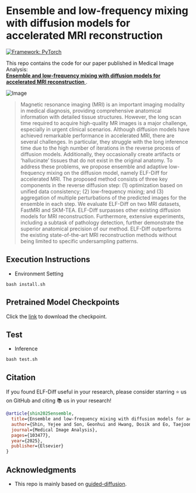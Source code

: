 # Ensemble and low-frequency mixing with diffusion models for accelerated MRI reconstruction



[![Framework: PyTorch](https://img.shields.io/badge/Framework-PyTorch-orange.svg)](https://pytorch.org/) 

This repo contains the code for our paper published in Medical Image Analysis:  
<a href="https://doi.org/10.1016/j.media.2025.103477"> **Ensemble and low-frequency mixing with diffusion models for accelerated MRI reconstruction**  </a>.


![Image](https://github.com/user-attachments/assets/08f51efb-7f35-4464-8185-dad3ae43015f)

> Magnetic resonance imaging (MRI) is an important imaging modality in medical diagnosis, providing comprehensive anatomical information with detailed tissue structures. However, the long scan time required to acquire high-quality MR images is a major challenge, especially in urgent clinical scenarios. Although diffusion models have achieved remarkable performance in accelerated MRI, there are several challenges. In particular, they struggle with the long inference time due to the high number of iterations in the reverse process of diffusion models. Additionally, they occasionally create artifacts or ‘hallucinate’ tissues that do not exist in the original anatomy. To address these problems, we propose ensemble and adaptive low-frequency mixing on the diffusion model, namely ELF-Diff for accelerated MRI. The proposed method consists of three key components in the reverse diffusion step: (1) optimization based on unified data consistency; (2) low-frequency mixing; and (3) aggregation of multiple perturbations of the predicted images for the ensemble in each step. We evaluate ELF-Diff on two MRI datasets, FastMRI and SKM-TEA. ELF-Diff surpasses other existing diffusion models for MRI reconstruction. Furthermore, extensive experiments, including a subtask of pathology detection, further demonstrate the superior anatomical precision of our method. ELF-Diff outperforms the existing state-of-the-art MRI reconstruction methods without being limited to specific undersampling patterns.


## Execution Instructions
- Environment Setting

```
bash install.sh
```
  

## Pretrained Model Checkpoints
Click the [link](https://drive.google.com/file/d/14HWKjk8VOZ6HGPZ1PB7mIBcbQKSBAQJ4/view?usp=sharing) to download the checkpoint.

## Test
- Inference

```
bash test.sh
```
## Citation

If you found ELF-Diff useful in your research, please consider starring ⭐ us on GitHub and citing 📚 us in your research!

```bibtex
@article{shin2025ensemble,
  title={Ensemble and low-frequency mixing with diffusion models for accelerated MRI reconstruction},
  author={Shin, Yejee and Son, Geonhui and Hwang, Dosik and Eo, Taejoon},
  journal={Medical Image Analysis},
  pages={103477},
  year={2025},
  publisher={Elsevier}
}
```


## Acknowledgments

* This repo is mainly based on [guided-diffusion](https://github.com/openai/guided-diffusion).
